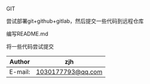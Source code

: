 GIT

尝试部署git+github+gitlab，然后提交一些代码到远程仓库

<p>编写README.md</p>
<p>将一些代码尝试提交</p>

|Author|zjh|
|---|---
|E-mail:|1030177793@qq.com